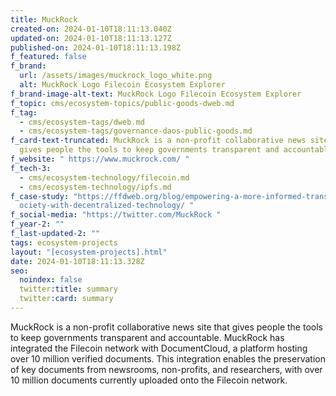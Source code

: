 ```yaml
---
title: MuckRock
created-on: 2024-01-10T18:11:13.040Z
updated-on: 2024-01-10T18:11:13.127Z
published-on: 2024-01-10T18:11:13.198Z
f_featured: false
f_brand:
  url: /assets/images/muckrock_logo_white.png
  alt: MuckRock Logo Filecoin Ecosystem Explorer
f_brand-image-alt-text: MuckRock Logo Filecoin Ecosystem Explorer
f_topic: cms/ecosystem-topics/public-goods-dweb.md
f_tag:
  - cms/ecosystem-tags/dweb.md
  - cms/ecosystem-tags/governance-daos-public-goods.md
f_card-text-truncated: MuckRock is a non-profit collaborative news site that
  gives people the tools to keep governments transparent and accountable.
f_website: " https://www.muckrock.com/ "
f_tech-3:
  - cms/ecosystem-technology/filecoin.md
  - cms/ecosystem-technology/ipfs.md
f_case-study: "https://ffdweb.org/blog/empowering-a-more-informed-transparent-s\
  ociety-with-decentralized-technology/ "
f_social-media: "https://twitter.com/MuckRock "
f_year-2: ""
f_last-updated-2: ""
tags: ecosystem-projects
layout: "[ecosystem-projects].html"
date: 2024-01-10T18:11:13.328Z
seo:
  noindex: false
  twitter:title: summary
  twitter:card: summary
---
```

MuckRock is a non-profit collaborative news site that gives people the tools to keep governments transparent and accountable. MuckRock has integrated the Filecoin network with DocumentCloud, a platform hosting over 10 million verified documents. This integration enables the preservation of key documents from newsrooms, non-profits, and researchers, with over 10 million documents currently uploaded onto the Filecoin network.